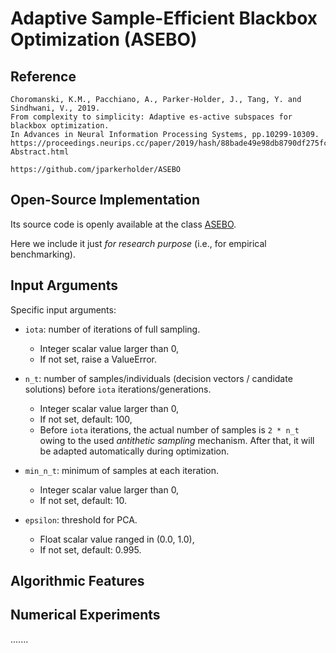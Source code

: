 # Adaptive Sample-Efficient Blackbox Optimization (ASEBO)

## Reference

```
Choromanski, K.M., Pacchiano, A., Parker-Holder, J., Tang, Y. and Sindhwani, V., 2019.
From complexity to simplicity: Adaptive es-active subspaces for blackbox optimization.
In Advances in Neural Information Processing Systems, pp.10299-10309.
https://proceedings.neurips.cc/paper/2019/hash/88bade49e98db8790df275fcebb37a13-Abstract.html

https://github.com/jparkerholder/ASEBO
```

## Open-Source Implementation

Its source code is openly available at the class [ASEBO](https://github.com/os-popt/pypop-lso/blob/master/optimizers/es/asebo.py).

Here we include it just *for research purpose* (i.e., for empirical benchmarking).

## Input Arguments

Specific input arguments:

  * ```iota```: number of iterations of full sampling.
    * Integer scalar value larger than 0,
    * If not set, raise a ValueError.

  * ```n_t```: number of samples/individuals (decision vectors / candidate solutions) before ```iota``` iterations/generations.
    * Integer scalar value larger than 0,
    * If not set, default: 100,
    * Before ```iota``` iterations, the actual number of samples is ```2 * n_t``` owing to the used *antithetic sampling* mechanism. After that, it will be adapted automatically during optimization.

  * ```min_n_t```: minimum of samples at each iteration.
    * Integer scalar value larger than 0,
    * If not set, default: 10.

  * ```epsilon```: threshold for PCA.
    * Float scalar value ranged in (0.0, 1.0),
    * If not set, default: 0.995.

## Algorithmic Features

## Numerical Experiments

.......
